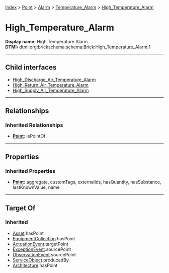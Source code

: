 [Index](../../../../Index.md) > [Point](../../../Point.md) > [Alarm](../../Alarm.md) > [Temperature_Alarm](../Temperature_Alarm.md) > [High_Temperature_Alarm](#)
# High_Temperature_Alarm

**Display name:** High Temperature Alarm<br />
**DTMI:** dtmi:org:brickschema:schema:Brick:High_Temperature_Alarm;1

---

## Child interfaces
* [High_Discharge_Air_Temperature_Alarm](../Air_Temperature_Alarm/Discharge_Air_Temperature_Alarm/High_Discharge_Air_Temperature_Alarm.md)
* [High_Return_Air_Temperature_Alarm](../Air_Temperature_Alarm/Return_Air_Temperature_Alarm/High_Return_Air_Temperature_Alarm.md)
* [High_Supply_Air_Temperature_Alarm](../Air_Temperature_Alarm/Supply_Air_Temperature_Alarm/High_Supply_Air_Temperature_Alarm.md)

---

## Relationships
### Inherited Relationships
* **[Point](../../../Point.md):** isPointOf

---

## Properties
### Inherited Properties
* **[Point](../../../Point.md):** aggregate, customTags, externalIds, hasQuantity, hasSubstance, lastKnownValue, name

---

## Target Of
### Inherited
* [Asset](../../../../Asset/Asset.md).hasPoint
* [EquipmentCollection](../../../../Collection/AssetCollection/EquipmentCollection/EquipmentCollection.md).hasPoint
* [ActuationEvent](../../../../Event/PointEvent/ActuationEvent.md).targetPoint
* [ExceptionEvent](../../../../Event/PointEvent/ExceptionEvent.md).sourcePoint
* [ObservationEvent](../../../../Event/PointEvent/ObservationEvent.md).sourcePoint
* [ServiceObject](../../../../Information/ServiceObject/ServiceObject.md).producedBy
* [Architecture](../../../../Space/Architecture/Architecture.md).hasPoint
